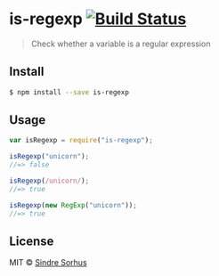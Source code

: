 # is-regexp [![Build Status](https://travis-ci.org/sindresorhus/is-regexp.svg?branch=master)](https://travis-ci.org/sindresorhus/is-regexp)

> Check whether a variable is a regular expression

## Install

```sh
$ npm install --save is-regexp
```

## Usage

```js
var isRegexp = require("is-regexp");

isRegexp("unicorn");
//=> false

isRegexp(/unicorn/);
//=> true

isRegexp(new RegExp("unicorn"));
//=> true
```

## License

MIT © [Sindre Sorhus](http://sindresorhus.com)
